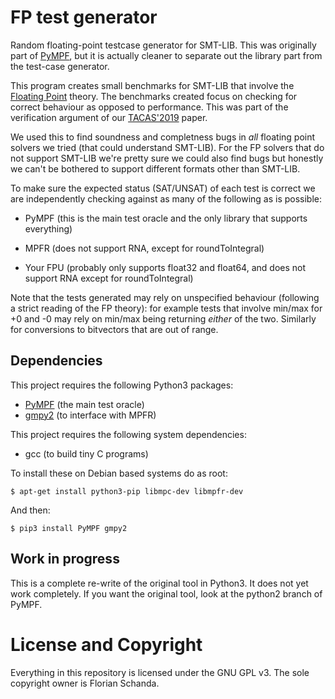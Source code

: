 # FP test generator
Random floating-point testcase generator for SMT-LIB. This was
originally part of [PyMPF](https://github.com/florianschanda/PyMPF),
but it is actually cleaner to separate out the library part from the
test-case generator.

This program creates small benchmarks for SMT-LIB that involve the
[Floating Point](http://smtlib.cs.uiowa.edu/theories-FloatingPoint.shtml)
theory. The benchmarks created focus on checking for correct behaviour
as opposed to performance. This was part of the verification argument of our
[TACAS'2019](https://link.springer.com/chapter/10.1007/978-3-030-17462-0_5)
paper.

We used this to find soundness and completness bugs in *all* floating
point solvers we tried (that could understand SMT-LIB). For the FP
solvers that do not support SMT-LIB we're pretty sure we could also
find bugs but honestly we can't be bothered to support different
formats other than SMT-LIB.

To make sure the expected status (SAT/UNSAT) of each test is correct
we are independently checking against as many of the following as is
possible:

* PyMPF (this is the main test oracle and the only library that
  supports everything)

* MPFR (does not support RNA, except for roundToIntegral)

* Your FPU (probably only supports float32 and float64, and does not
  support RNA except for roundToIntegral)

Note that the tests generated may rely on unspecified behaviour
(following a strict reading of the FP theory): for example tests that
involve min/max for +0 and -0 may rely on min/max being returning
*either* of the two. Similarly for conversions to bitvectors that are
out of range.

## Dependencies
This project requires the following Python3 packages:
* [PyMPF](https://pypi.org/project/pympf) (the main test oracle)
* [gmpy2](https://pypi.org/project/gmpy2) (to interface with MPFR)

This project requires the following system dependencies:
* gcc (to build tiny C programs)

To install these on Debian based systems do as root:
```
$ apt-get install python3-pip libmpc-dev libmpfr-dev
```

And then:
```
$ pip3 install PyMPF gmpy2
```

## Work in progress
This is a complete re-write of the original tool in Python3. It does
not yet work completely. If you want the original tool, look at the
python2 branch of PyMPF.

# License and Copyright
Everything in this repository is licensed under the GNU GPL v3. The
sole copyright owner is Florian Schanda.

